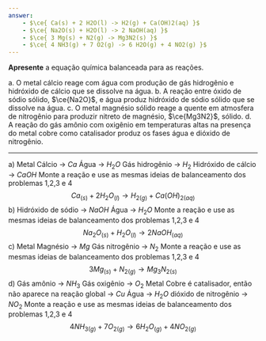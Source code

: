 ```yaml
---
answer:
    - $\ce{ Ca(s) + 2 H2O(l) -> H2(g) + Ca(OH)2(aq) }$
    - $\ce{ Na2O(s) + H2O(l) -> 2 NaOH(aq) }$
    - $\ce{ 3 Mg(s) + N2(g) -> Mg3N2(s) }$
    - $\ce{ 4 NH3(g) + 7 O2(g) -> 6 H2O(g) + 4 NO2(g) }$
---
```


**Apresente** a equação química balanceada para as reações.

a. O metal cálcio reage com água com produção de gás hidrogênio e hidróxido de cálcio que se dissolve na água.
b. A reação entre óxido de sódio sólido, $\ce{Na2O}$, e água produz hidróxido de sódio sólido que se dissolve na água.
c. O metal magnésio sólido reage a quente em atmosfera de nitrogênio para produzir nitreto de magnésio, $\ce{Mg3N2}$, sólido.
d. A reação do gás amônio com oxigênio em temperaturas altas na presença do metal cobre como catalisador produz os fases água e dióxido de nitrogênio.

---

a)
Metal Cálcio -> $Ca$
Água -> $H_{2}O$
Gás hidrogênio -> $H_{2}$
Hidróxido de cálcio -> $CaOH$
Monte a reação e use as mesmas ideias de balanceamento dos problemas 1,2,3 e 4
$$Ca_{(s)}+2H_{2}O_{(l)}\to H_{2(g)}+Ca(OH)_{2(aq)}$$
b)
Hidróxido de sódio -> $NaOH$
Água -> $H_{2}O$
Monte a reação e use as mesmas ideias de balanceamento dos problemas 1,2,3 e 4
$$Na_{2}O_{(s)}+H_{2}O_{(l)}\to 2NaOH_{(aq)}$$
c)
Metal Magnésio -> $Mg$
Gás nitrogênio -> $N_{2}$
Monte a reação e use as mesmas ideias de balanceamento dos problemas 1,2,3 e 4
$$3Mg_{(s)}+N_{2(g)}\to Mg_{3}N_{2(s)}$$
d)
Gás amônio -> $NH_{3}$
Gás oxigênio -> $O_{2}$
Metal Cobre é catalisador, então não aparece na reação global -> $Cu$
Água -> $H_{2}O$
dióxido de nitrogênio -> $NO_{2}$
Monte a reação e use as mesmas ideias de balanceamento dos problemas 1,2,3 e 4
$$4NH_{3(g)}+7O_{2(g)}\to6H_{2}O_{(g)}+4NO_{2(g)}$$

